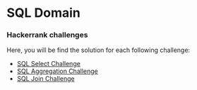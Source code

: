 # SQL Domain
### Hackerrank challenges

Here, you will be find the solution for each following challenge:

* [SQL Select Challenge](https://www.hackerrank.com/domains/sql/select)
* [SQL Aggregation Challenge](https://www.hackerrank.com/domains/sql/aggregation)
* [SQL Join Challenge](https://www.hackerrank.com/domains/sql/join)